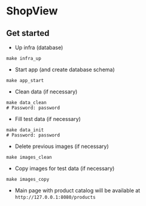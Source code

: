 # ShopView

## Get started

- Up infra (database)
```shell
make infra_up
```

- Start app (and create database schema)
```shell
make app_start
```

- Clean data (if necessary)
```shell
make data_clean
# Password: password
```

- Fill test data (if necessary)
```shell
make data_init
# Password: password
```

- Delete previous images (if necessary)
```shell
make images_clean
```

- Copy images for test data (if necessary)
```shell
make images_copy
```

- Main page with product catalog will be available at `http://127.0.0.1:8080/products`
